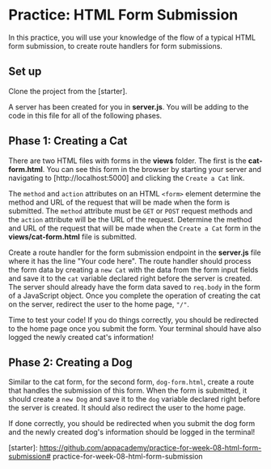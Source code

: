 # Practice: HTML Form Submission

In this practice, you will use your knowledge of the flow of a typical HTML form
submission, to create route handlers for form submissions.

## Set up

Clone the project from the [starter].

A server has been created for you in **server.js**. You will be adding to the
code in this file for all of the following phases.

## Phase 1: Creating a Cat

There are two HTML files with forms in the **views** folder. The first is the
**cat-form.html**. You can see this form in the browser by starting your server
and navigating to [http://localhost:5000] and clicking the `Create a Cat` link.

The `method` and `action` attributes on an HTML `<form>` element determine the
method and URL of the request that will be made when the form is submitted. The
`method` attribute must be `GET` or `POST` request methods and the `action`
attribute will be the URL of the request. Determine the method and URL of the
request that will be made when the `Create a Cat` form in the
**views/cat-form.html** file is submitted.

Create a route handler for the form submission endpoint in the **server.js**
file where it has the line "Your code here". The route handler should process
the form data by creating a `new Cat` with the data from the form input fields
and save it to the `cat` variable declared right before the server is created.
The server should already have the form data saved to `req.body` in the form of
a JavaScript object. Once you complete the operation of creating the cat on the
server, redirect the user to the home page, `"/"`.

Time to test your code! If you do things correctly, you should be redirected to
the home page once you submit the form. Your terminal should have also logged
the newly created cat's information!

## Phase 2: Creating a Dog

Similar to the cat form, for the second form, `dog-form.html`, create a route
that handles the submission of this form. When the form is submitted, it should
create a `new Dog` and save it to the `dog` variable declared right before the
server is created. It should also redirect the user to the home page.

If done correctly, you should be redirected when you submit the dog form and
the newly created dog's information should be logged in the terminal!

[starter]: https://github.com/appacademy/practice-for-week-08-html-form-submission# practice-for-week-08-html-form-submission
